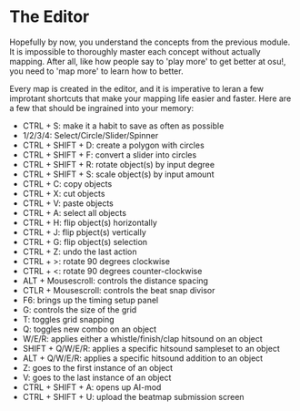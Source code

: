 # The Editor
Hopefully by now, you understand the concepts from the previous module. It is impossible to thoroughly master each concept without actually mapping. After all, like how people say to 'play more' to get better at osu!, you need to 'map more' to learn how to better.

Every map is created in the editor, and it is imperative to leran a few improtant shortcuts that make your mapping life easier and faster. Here are a few that should be ingrained into your memory:

- CTRL + S: make it a habit to save as often as possible
- 1/2/3/4: Select/Circle/Slider/Spinner
- CTRL + SHIFT + D: create a polygon with circles
- CTRL + SHIFT + F: convert a slider into circles
- CTRL + SHIFT + R: rotate object(s) by input degree
- CTRL + SHIFT + S: scale object(s) by input amount
- CTRL + C: copy objects
- CTRL + X: cut objects
- CTRL + V: paste objects
- CTRL + A: select all objects
- CTRL + H: flip object(s) horizontally
- CTRL + J: flip pbject(s) vertically
- CTRL + G: flip object(s) selection
- CTRL + Z: undo the last action
- CTRL + >: rotate 90 degrees clockwise
- CTRL + <: rotate 90 degrees counter-clockwise
- ALT + Mousescroll: controls the distance spacing
- CTLR + Mousescroll: controls the beat snap divisor
- F6: brings up the timing setup panel
- G: controls the size of the grid
- T: toggles grid snapping
- Q: toggles new combo on an object
- W/E/R: applies either a whistle/finish/clap hitsound on an object
- SHIFT + Q/W/E/R: applies a specific hitsound sampleset to an object
- ALT + Q/W/E/R: applies a specific hitsound addition to an object 
- Z: goes to the first instance of an object
- V: goes to the last instance of an object
- CTRL + SHIFT + A: opens up AI-mod
- CTRL + SHIFT + U: upload the beatmap submission screen